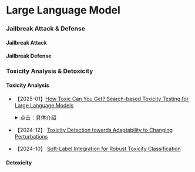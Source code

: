 # Large Language Model
### Jailbreak Attack & Defense
#### Jailbreak Attack


#### Jailbreak Defense



### Toxicity Analysis & Detoxicity
#### Toxicity Analysis
- 【2025-01】[How Toxic Can You Get? Search-based Toxicity Testing for Large Language Models](https://arxiv.org/abs/2501.01741)
  <details>
    
    <summary>点击：具体介绍</summary>
    
    - **Info**: arXiv:2501.01741 (cs)
  
    - **Authors**:
 
    - **Institutions**:
      
    - **Content**:
  

- 【2024-12】 [Toxicity Detection towards Adaptability to Changing Perturbations](https://arxiv.org/abs/2412.15267)

- 【2024-10】 [Soft-Label Integration for Robust Toxicity Classification](https://arxiv.org/abs/2410.14894)


#### Detoxicity
